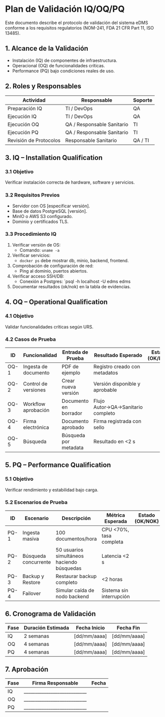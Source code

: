 # Plan de Validación IQ/OQ/PQ
Este documento describe el protocolo de validación del sistema eDMS conforme a los requisitos regulatorios (NOM-241, FDA 21 CFR Part 11, ISO 13485).
## 1. Alcance de la Validación
- Instalación (IQ) de componentes de infraestructura.
- Operacional (OQ) de funcionalidades críticas.
- Performance (PQ) bajo condiciones reales de uso.

## 2. Roles y Responsables
| Actividad            | Responsable           | Soporte      |
|----------------------|-----------------------|--------------|
| Preparación IQ       | TI / DevOps           | QA           |
| Ejecución IQ         | TI / DevOps           | QA           |
| Ejecución OQ         | QA / Responsable Sanitario | TI       |
| Ejecución PQ         | QA / Responsable Sanitario | TI       |
| Revisión de Protocolos | Responsable Sanitario | QA / TI     |

## 3. IQ – Installation Qualification
### 3.1 Objetivo
Verificar instalación correcta de hardware, software y servicios.
### 3.2 Requisitos Previos
- Servidor con OS [especificar versión].
- Base de datos PostgreSQL [versión].
- MinIO o AWS S3 configurado.
- Dominio y certificados TLS.
### 3.3 Procedimiento IQ
1. Verificar versión de OS:
   - Comando: `uname -a`
2. Verificar servicios:
   - `docker ps` debe mostrar db, minio, backend, frontend.
3. Comprobación de configuración de red:
   - Ping al dominio, puertos abiertos.
4. Verificar acceso SSH/DB:
   - Conexión a Postgres: `psql -h localhost -U edms edms
5. Documentar resultados (ok/nok) en la tabla de evidencias.

## 4. OQ – Operational Qualification
### 4.1 Objetivo
Validar funcionalidades críticas según URS.
### 4.2 Casos de Prueba
| ID  | Funcionalidad            | Entrada de Prueba                | Resultado Esperado                | Estado (OK/NOK) | Evidencia          |
|-----|--------------------------|----------------------------------|-----------------------------------|-----------------|--------------------|
| OQ-1| Ingesta de documento     | PDF de ejemplo                   | Registro creado con metadatos     |                 | captura / log      |
| OQ-2| Control de versiones     | Crear nueva versión              | Versión disponible y aprobable    |                 | captura UI         |
| OQ-3| Workflow aprobación      | Documento en borrador            | Flujo Autor→QA→Sanitario completo |                 | notificaciones     |
| OQ-4| Firma electrónica        | Documento aprobado               | Firma registrada con sello        |                 | documento firmado  |
| OQ-5| Búsqueda                 | Búsqueda por metadata            | Resultado en <2 s                 |                 | tiempos de respuesta|

## 5. PQ – Performance Qualification
### 5.1 Objetivo
Verificar rendimiento y estabilidad bajo carga.
### 5.2 Escenarios de Prueba
| ID   | Escenario                   | Descripción                                    | Métrica Esperada            | Estado (OK/NOK) | Evidencia         |
|------|-----------------------------|------------------------------------------------|-----------------------------|-----------------|-------------------|
| PQ-1 | Ingesta masiva              | 100 documentos/hora                             | CPU <70%, tasa completa     |                 | gráficas Prometheus|
| PQ-2 | Búsqueda concurrente        | 50 usuarios simultáneos haciendo búsquedas      | Latencia <2 s               |                 | logs Locust      |
| PQ-3 | Backup y Restore            | Restaurar backup completo                      | <2 horas                    |                 | informe de restore|
| PQ-4 | Failover                    | Simular caída de nodo backend                  | Sistema sin interrupción    |                 | logs HA          |

## 6. Cronograma de Validación
| Fase | Duración Estimada | Fecha Inicio | Fecha Fin |
|------|-------------------|--------------|-----------|
| IQ   | 2 semanas         | [dd/mm/aaaa] | [dd/mm/aaaa] |
| OQ   | 4 semanas         | [dd/mm/aaaa] | [dd/mm/aaaa] |
| PQ   | 4 semanas         | [dd/mm/aaaa] | [dd/mm/aaaa] |

## 7. Aprobación
| Fase | Firma Responsable            | Fecha       |
|------|------------------------------|-------------|
| IQ   | ____________________________ |             |
| OQ   | ____________________________ |             |
| PQ   | ____________________________ |             |
